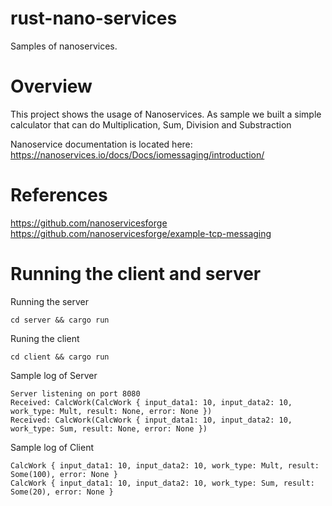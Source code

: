 # rust-nano-services
Samples of nanoservices. 

# Overview
This project shows the usage of Nanoservices. As sample we built a simple calculator that can do Multiplication, Sum, Division and Substraction

Nanoservice documentation is located here:
https://nanoservices.io/docs/Docs/iomessaging/introduction/

# References
https://github.com/nanoservicesforge
https://github.com/nanoservicesforge/example-tcp-messaging


# Running the client and server
Running the server

```cd server && cargo run```

Runing the client

```cd client && cargo run```

Sample log of Server

```
Server listening on port 8080
Received: CalcWork(CalcWork { input_data1: 10, input_data2: 10, work_type: Mult, result: None, error: None })
Received: CalcWork(CalcWork { input_data1: 10, input_data2: 10, work_type: Sum, result: None, error: None })
```



Sample log of Client
```
CalcWork { input_data1: 10, input_data2: 10, work_type: Mult, result: Some(100), error: None }
CalcWork { input_data1: 10, input_data2: 10, work_type: Sum, result: Some(20), error: None }
```
